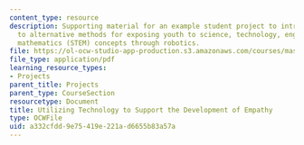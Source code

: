 ```yaml
---
content_type: resource
description: Supporting material for an example student project to introduce educators
  to alternative methods for exposing youth to science, technology, engineering, and
  mathematics (STEM) concepts through robotics.
file: https://ol-ocw-studio-app-production.s3.amazonaws.com/courses/mas-714j-technologies-for-creative-learning-fall-2009/a332cfdd9e75419e221ad6655b83a57a_MITMAS_714JF09_pro_xpostr1.pdf
file_type: application/pdf
learning_resource_types:
- Projects
parent_title: Projects
parent_type: CourseSection
resourcetype: Document
title: Utilizing Technology to Support the Development of Empathy
type: OCWFile
uid: a332cfdd-9e75-419e-221a-d6655b83a57a
---
```

